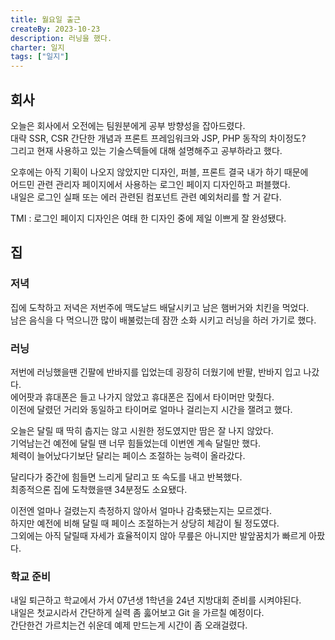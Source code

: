 ```yaml
---
title: 월요일 출근
createBy: 2023-10-23
description: 러닝을 했다.
charter: 일지
tags: ["일지"]
---
```


## 회사

오늘은 회사에서 오전에는 팀원분에게 공부 방향성을 잡아드렸다.  
대략 SSR, CSR 간단한 개념과 프론트 프레임워크와 JSP, PHP 동작의 차이정도?  
그리고 현재 사용하고 있는 기술스텍들에 대해 설명해주고 공부하라고 했다.

오후에는 아직 기획이 나오지 않았지만 디자인, 퍼블, 프론트 결국 내가 하기 때문에  
어드민 관련 관리자 페이지에서 사용하는 로그인 페이지 디자인하고 퍼블했다.  
내일은 로그인 실패 또는 에러 관련된 컴포넌트 관련 예외처리를 할 거 같다.

TMI : 로그인 페이지 디자인은 여태 한 디자인 중에 제일 이쁘게 잘 완성됐다.

## 집

### 저녁

집에 도착하고 저녁은 저번주에 맥도날드 배달시키고 남은 햄버거와 치킨을 먹었다.  
남은 음식을 다 먹으니깐 많이 배불렀는데 잠깐 소화 시키고 러닝을 하러 가기로 했다.

### 러닝

저번에 러닝했을땐 긴팔에 반바지를 입었는데 굉장히 더웠기에 반팔, 반바지 입고 나갔다.  
에어팟과 휴대폰은 들고 나가지 않았고 휴대폰은 집에서 타이머만 맞췄다.  
이전에 달렸던 거리와 동일하고 타이머로 얼마나 걸리는지 시간을 잴려고 했다.

오늘은 달릴 때 딱히 춥지는 않고 시원한 정도였지만 땀은 잘 나지 않았다.  
기억남는건 예전에 달릴 땐 너무 힘들었는데 이번엔 계속 달릴만 했다.  
체력이 늘어났다기보단 달리는 페이스 조절하는 능력이 올라갔다.

달리다가 중간에 힘들면 느리게 달리고 또 속도를 내고 반복했다.  
최종적으론 집에 도착했을땐 34분정도 소요됐다.

이전엔 얼마나 걸렸는지 측정하지 않아서 얼마나 감축됐는지는 모르겠다.  
하지만 예전에 비해 달릴 때 페이스 조절하는거 상당히 체감이 될 정도였다.  
그외에는 아직 달릴때 자세가 효율적이지 않아 무릎은 아니지만 발앞꿈치가 빠르게 아팠다.

### 학교 준비

내일 퇴근하고 학교에서 가서 07년생 1학년을 24년 지방대회 준비를 시켜야된다.  
내일은 첫교시라서 간단하게 실력 좀 훓어보고 Git 을 가르칠 예정이다.  
간단한건 가르치는건 쉬운데 예제 만드는게 시간이 좀 오래걸렸다.

